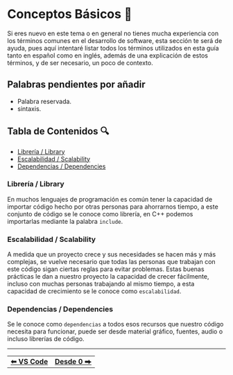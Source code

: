 # Conceptos Básicos 📖

Si eres nuevo en este tema o en general no tienes mucha experiencia con los términos comunes en el desarrollo de software, esta sección te será de ayuda, pues aquí intentaré listar todos los términos utilizados en esta guía tanto en español como en inglés, además de una explicación de estos términos, y de ser necesario, un poco de contexto.

## Palabras pendientes por añadir

- Palabra reservada.
- sintaxis.

## Tabla de Contenidos 🔍

- [Librería / Library](#librería--library)
- [Escalabilidad / Scalability](#escalabilidad--scalability)
- [Dependencias / Dependencies](#dependencias--dependencies)





### Librería / Library

En muchos lenguajes de programación es común tener la capacidad de importar código hecho por otras personas para ahorrarnos tiempo, a este conjunto de código se le conoce como librería, en C++ podemos importarlas mediante la palabra `include`.



### Escalabilidad / Scalability

A medida que un proyecto crece y sus necesidades se hacen más y más complejas, se vuelve necesario que todas las personas que trabajan con este código sigan ciertas reglas para evitar problemas. Estas buenas prácticas le dan a nuestro proyecto la capacidad de crecer fácilmente, incluso con muchas personas trabajando al mismo tiempo, a esta capacidad de crecimiento se le conoce como `escalabilidad`.




### Dependencias / Dependencies

Se le conoce como `dependencias` a todos esos recursos que nuestro código necesita para funcionar, puede ser desde material gráfico, fuentes, audio o incluso librerías de código.





<hr><div align="center"><table><tr>
  <td><b><a href="../setup/vscode.md">⬅ VS Code</a></b></td>
  <td><b><a href="../beginner/README.md">Desde 0 ⮕</a></b></td>
</tr></table></div>